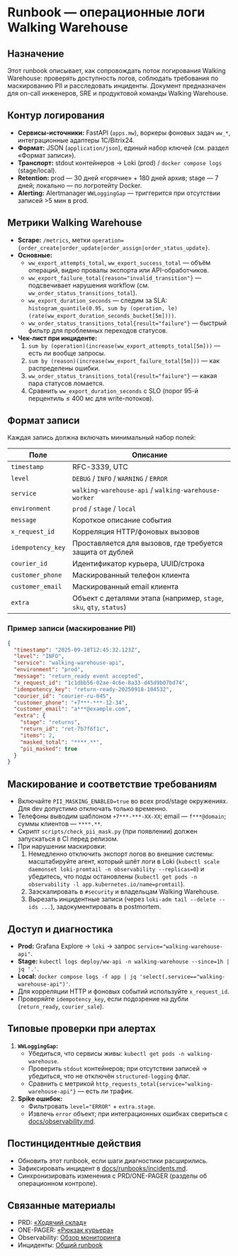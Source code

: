 <!-- docs/runbooks/ww.md -->
# Runbook — операционные логи Walking Warehouse

## Назначение
Этот runbook описывает, как сопровождать поток логирования Walking Warehouse: проверять доступность логов,
соблюдать требования по маскированию PII и расследовать инциденты.
Документ предназначен для on-call инженеров, SRE и продуктовой команды Walking Warehouse.

## Контур логирования
- **Сервисы-источники:** FastAPI (`apps.mw`), воркеры фоновых задач `ww_*`, интеграционные адаптеры 1С/Bitrix24.
- **Формат:** JSON (`application/json`), единый набор ключей (см. раздел «Формат записи»).
- **Транспорт:** stdout контейнеров → Loki (prod) / `docker compose logs` (stage/local).
- **Retention:** prod — 30 дней «горячие» + 180 дней архив; stage — 7 дней; локально — по логротейту Docker.
- **Alerting:** Alertmanager `WWLoggingGap` — триггерится при отсутствии записей >5 мин в prod.

## Метрики Walking Warehouse
- **Scrape:** `/metrics`, метки `operation={order_create|order_update|order_assign|order_status_update}`.
- **Основные:**
  - `ww_export_attempts_total`, `ww_export_success_total` — объём операций, видно провалы экспорта или API-обработчиков.
  - `ww_export_failure_total{reason="invalid_transition"}` — подсвечивает нарушения workflow (см. `ww_order_status_transitions_total`).
  - `ww_export_duration_seconds` — следим за SLA: `histogram_quantile(0.95, sum by (operation, le)(rate(ww_export_duration_seconds_bucket[5m])))`.
  - `ww_order_status_transitions_total{result="failure"}` — быстрый фильтр для проблемных переходов статусов.
- **Чек-лист при инциденте:**
  1. `sum by (operation)(increase(ww_export_attempts_total[5m]))` — есть ли вообще запросы.
  2. `sum by (reason)(increase(ww_export_failure_total[5m]))` — как распределены ошибки.
  3. `ww_order_status_transitions_total{result="failure"}` — какая пара статусов ломается.
  4. Сравнить `ww_export_duration_seconds` с SLO (порог 95-й перцентиль ≤ 400 мс для write-потоков).

## Формат записи
Каждая запись должна включать минимальный набор полей:

| Поле | Описание |
| --- | --- |
| `timestamp` | RFC-3339, UTC |
| `level` | `DEBUG` / `INFO` / `WARNING` / `ERROR` |
| `service` | `walking-warehouse-api` / `walking-warehouse-worker` |
| `environment` | `prod` / `stage` / `local` |
| `message` | Короткое описание события |
| `x_request_id` | Корреляция HTTP/фоновых вызовов |
| `idempotency_key` | Проставляется для вызовов, где требуется защита от дублей |
| `courier_id` | Идентификатор курьера, UUID/строка |
| `customer_phone` | Маскированный телефон клиента |
| `customer_email` | Маскированный email клиента |
| `extra` | Объект с деталями этапа (например, `stage`, `sku`, `qty`, `status`) |

### Пример записи (маскирование PII)
```json
{
  "timestamp": "2025-09-18T12:45:32.123Z",
  "level": "INFO",
  "service": "walking-warehouse-api",
  "environment": "prod",
  "message": "return_ready event accepted",
  "x_request_id": "1c1dbb56-02ae-4c6e-8a33-d45d9b07bd74",
  "idempotency_key": "return-ready-20250918-104532",
  "courier_id": "courier-ru-045",
  "customer_phone": "+7***-***-12-34",
  "customer_email": "a***@example.com",
  "extra": {
    "stage": "returns",
    "return_id": "ret-7b7f6f1c",
    "items": 2,
    "masked_total": "****.**",
    "pii_masked": true
  }
}
```

## Маскирование и соответствие требованиям
- Включайте `PII_MASKING_ENABLED=true` во всех prod/stage окружениях. Для dev допустимо отключать только временно.
- Телефоны выводим шаблоном `+7***-***-XX-XX`; email — `f***@domain`; суммы клиентов — `****.**`.
- Скрипт `scripts/check_pii_mask.py` (при появлении) должен запускаться в CI перед релизом.
- При нарушении маскировки:
  1. Немедленно отключить экспорт логов во внешние системы: масштабируйте агент, который шлёт логи в Loki (`kubectl scale daemonset loki-promtail -n observability --replicas=0`) и убедитесь, что поды остановлены (`kubectl get pods -n observability -l app.kubernetes.io/name=promtail`).
  2. Заэскалировать в `#security` и владельцам Walking Warehouse.
  3. Вырезать инцидентные записи (через `loki-adm tail --delete --ids ...`), задокументировать в postmortem.

## Доступ и диагностика
- **Prod:** Grafana Explore → `loki` → запрос `service="walking-warehouse-api"`.
- **Stage:** `kubectl logs deploy/ww-api -n walking-warehouse --since=1h | jq '.'`.
- **Local:** `docker compose logs -f app | jq 'select(.service=="walking-warehouse-api")'`.
- Для корреляции HTTP и фоновых событий используйте `x_request_id`.
- Проверяйте `idempotency_key`, если подозрение на дубли (`return_ready`, `courier_sale`).

## Типовые проверки при алертах
1. **`WWLoggingGap`:**
   - Убедиться, что сервисы живы: `kubectl get pods -n walking-warehouse`.
   - Проверить `stdout` контейнеров; при отсутствии записей → убедиться, что не отключён `structured-logging` флаг.
   - Сравнить с метрикой `http_requests_total{service="walking-warehouse-api"}` — есть ли трафик.
2. **Spike ошибок:**
   - Фильтровать `level="ERROR"` + `extra.stage`.
   - Извлечь `error` объект; при интеграционных ошибках свериться с [docs/observability.md](../observability.md).

## Постинцидентные действия
- Обновить этот runbook, если шаги диагностики расширились.
- Зафиксировать инцидент в [docs/runbooks/incidents.md](incidents.md).
- Синхронизировать изменения с PRD/ONE-PAGER (разделы об операционном контроле).

## Связанные материалы
- PRD: [«Ходячий склад»](../PRD%20Ходячий%20склад.md)
- ONE-PAGER: [«Рюкзак курьера»](../ONE-PAGER-%D0%A5%D0%BE%D0%B4%D1%8F%D1%87%D0%B8%D0%B9%D0%A0%D1%8E%D0%BA%D0%B7%D0%B0%D0%BA.md)
- Observability: [Обзор мониторинга](../observability.md)
- Инциденты: [Общий runbook](incidents.md)
